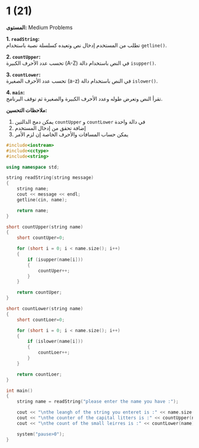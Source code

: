 # 1 (21)

**المستوى:** Medium Problems

**1. `readString`:**  
تطلب من المستخدم إدخال نص وتعيده كسلسلة نصية باستخدام `getline()`.

**2. `countUpper`:**  
تحسب عدد الأحرف الكبيرة (A-Z) في النص باستخدام دالة `isupper()`.

**3. `countLower`:**  
تحسب عدد الأحرف الصغيرة (a-z) في النص باستخدام دالة `islower()`.

**4. `main`:**  
تقرأ النص وتعرض طوله وعدد الأحرف الكبيرة والصغيرة ثم توقف البرنامج.

**ملاحظات التحسين:**
1. يمكن دمج الدالتين `countUpper` و `countLower` في دالة واحدة
2. إضافة تحقق من إدخال المستخدم
3. يمكن حساب المسافات والأحرف الخاصة إن لزم الأمر

```cpp
#include<iostream>
#include<cctype>
#include<string>

using namespace std;

string readString(string message)
{
	string name;
	cout << message << endl;
	getline(cin, name);

	return name;
}

short countUpper(string name)
{
	short countUper=0;

	for (short i = 0; i < name.size(); i++)
	{
		if (isupper(name[i]))
		{
			countUper++;
		}
	}

	return countUper;
}

short countLower(string name)
{
	short countLoer=0;

	for (short i = 0; i < name.size(); i++)
	{
		if (islower(name[i]))
		{
			countLoer++;
		}
	}

	return countLoer;
}

int main()
{
	string name = readString("please enter the name you have :");

	cout << "\nthe leangh of the string you enteret is :" << name.size() << endl;
	cout << "\nthe counter of the capital litters is :" << countUpper(name) << endl;
	cout << "\nthe count of the small leirres is :" << countLower(name) << endl;

	system("pause>0");
}
```